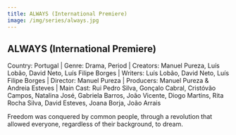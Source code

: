 ```yaml
---
title: ALWAYS (International Premiere)
image: /img/series/always.jpg
---
```



## ALWAYS (International Premiere)  
Country: Portugal | Genre: Drama, Period | Creators: Manuel Pureza, Luís Lobão, David Neto, Luís Filipe Borges | Writers: Luís Lobão, David Neto, Luís Filipe Borges | Director: Manuel Pureza | Producers: Manuel Pureza & Andreia Esteves | Main Cast: Rui Pedro Silva, Gonçalo Cabral, Cristóvão Campos, Natalina José, Gabriela Barros, João Vicente, Diogo Martins, Rita Rocha Silva, David Esteves, Joana Borja, João Arrais

Freedom was conquered by common people, through a revolution that allowed everyone, regardless of their background, to dream.
